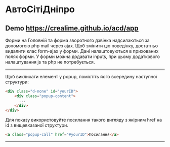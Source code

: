 # АвтоСітіДніпро
## Demo https://crealime.github.io/acd/app

Форми на Головній та форма зворотного дзвінка надсилаються за допомогою php mail через ajax. Щоб змінити цю поведінку, достатньо видалити клас form-ajax у форми. Дані налаштовуються в прихованих полях форми. У форми можна додавати inputs, при цьому додаткового налаштування js та php не потребується.

---

Щоб викликати елемент у popup, помістіть його всередину наступної структури:
```html
<div class="d-none" id="yourID">
    <div class="popup-content">
      ...
    </div>
</div>
```
Для показу використовуйте посилання такого вигляду з якірним href на id з вищевказаної структури.
```html
<a class="popup-call" href="#yourID">Посилання</a>
```

---